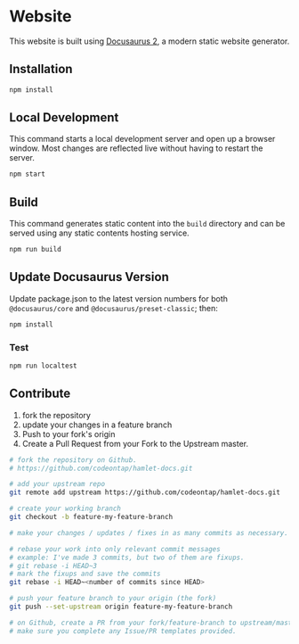 # Website

This website is built using [Docusaurus 2](https://v2.docusaurus.io/), a modern static website generator.

## Installation

```bash
npm install
```

## Local Development

This command starts a local development server and open up a browser window. Most changes are reflected live without having to restart the server.

```bash
npm start
```

## Build

This command generates static content into the `build` directory and can be served using any static contents hosting service.

```bash
npm run build
```

## Update Docusaurus Version

Update package.json to the latest version numbers for both `@docusaurus/core` and `@docusaurus/preset-classic`; then:

```bash
npm install
```

### Test

```bash
npm run localtest
```

## Contribute

1. fork the repository
2. update your changes in a feature branch
3. Push to your fork's origin
4. Create a Pull Request from your Fork to the Upstream master.

```bash
# fork the repository on Github.
# https://github.com/codeontap/hamlet-docs.git

# add your upstream repo
git remote add upstream https://github.com/codeontap/hamlet-docs.git

# create your working branch
git checkout -b feature-my-feature-branch

# make your changes / updates / fixes in as many commits as necessary.

# rebase your work into only relevant commit messages
# example: I've made 3 commits, but two of them are fixups.
# git rebase -i HEAD~3
# mark the fixups and save the commits
git rebase -i HEAD~<number of commits since HEAD>

# push your feature branch to your origin (the fork)
git push --set-upstream origin feature-my-feature-branch

# on Github, create a PR from your fork/feature-branch to upstream/master.
# make sure you complete any Issue/PR templates provided.
```
